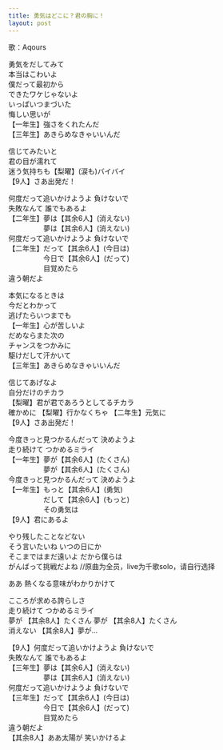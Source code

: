 ```yaml
---
title: 勇気はどこに？君の胸に！
layout: post
---
```

歌：Aqours

<p>勇気をだしてみて<br />
本当はこわいよ<br />
僕だって最初から<br />
できたワケじゃないよ<br />
<a class="riko">いっぱいつまづいた</a><br />
<a class="you">悔しい思いが</a><br />
【一年生】強さをくれたんだ<br />
【三年生】あきらめなきゃいいんだ</p>

<p><a class="chika">信じてみたいと<br />
君の目が濡れて<br />
迷う気持ちも</a>【<a class="riko">梨</a><a class="you">曜</a>】(涙も)<a class="chika">バイバイ</a><br />
【9人】さあ出発だ！</p>

<p>何度だって追いかけようよ 負けないで<br />
失敗なんて 誰でもあるよ<br />
【二年生】夢は【其余6人】(消えない)<br />
　　　　　夢は【其余6人】(消えない)<br />
何度だって追いかけようよ 負けないで<br />
【二年生】だって【其余6人】(今日は)<br />
　　　　　今日で【其余6人】(だって)<br />
　　　　　目覚めたら<br />
<a class="chika">違う朝だよ</a></p>

<p><a class="ruby">本気になるときは</a><br />
<a class="yoshiko">今だとわかって</a><br />
<a class="hanamaru">逃げたらいつまでも</a><br />
【一年生】心が苦しいよ<br />
<a class="mari">だめならまた次の</a><br />
<a class="dia">チャンスをつかみに</a><br />
<a class="kanan">駆けだして汗かいて</a><br />
【三年生】あきらめなきゃいいんだ</p>

<p><a class="chika">信じてあげなよ<br />
自分だけのチカラ</a><br />
【<a class="riko">梨</a><a class="you">曜</a>】君が君であろうとしてるチカラ<br />
<a class="chika">確かめに</a> 【<a class="riko">梨</a><a class="you">曜</a>】行かなくちゃ 【二年生】元気に<br />
【9人】さあ出発だ！</p>

<p>今度きっと見つかるんだって 決めようよ<br />
走り続けて つかめるミライ<br />
【一年生】夢が【其余6人】(たくさん)<br />
　　　　　夢が【其余6人】(たくさん)<br />
今度きっと見つかるんだって 決めようよ<br />
【一年生】もっと【其余6人】(勇気)<br />
　　　　　だして【其余6人】(もっと)<br />
　　　　　その勇気は<br />
【9人】君にあるよ</p>

<p>やり残したことなどない<br />
そう言いたいね いつの日にか<br />
そこまではまだ遠いよ だから僕らは<br />
<a class="chika">がんばって挑戦だよね</a> <a class="notation">//原曲为全员，live为千歌solo，请自行选择</a></p>

<p>ああ 熱くなる意味がわかりかけて</p>

<p><a class="chika">こころが求める誇らしさ<br />
走り続けて つかめるミライ</a><br />
<a class="chika">夢が</a> 【其余8人】たくさん <a class="chika">夢が</a> 【其余8人】たくさん<br />
<a class="chika">消えない</a> 【其余8人】夢が…</p>

<p>【9人】何度だって追いかけようよ 負けないで<br />
失敗なんて 誰でもあるよ<br />
【三年生】夢は【其余6人】(消えない)<br />
　　　　　夢は【其余6人】(消えない)<br />
何度だって追いかけようよ 負けないで<br />
【三年生】だって【其余6人】(今日は)<br />
　　　　　今日で【其余6人】(だって)<br />
　　　　　目覚めたら<br />
<a class="chika">違う朝だよ</a><br />
【其余8人】ああ太陽が <a class="chika">笑いかけるよ</a></p>
